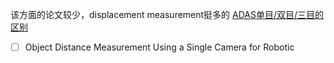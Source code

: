 该方面的论文较少，displacement measurement挺多的
[ADAS单目/双目/三目的区别](https://zhuanlan.zhihu.com/p/41859900)
- [ ] Object Distance Measurement Using a Single Camera for Robotic
